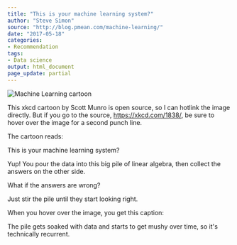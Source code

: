 ```yaml
---
title: "This is your machine learning system?"
author: "Steve Simon"
source: "http://blog.pmean.com/machine-learning/"
date: "2017-05-18"
categories:
- Recommendation
tags:
- Data science
output: html_document
page_update: partial
---
```


![Machine Learning cartoon](https://imgs.xkcd.com/comics/machine_learning.png)

<div class="notes">

This xkcd cartoon by Scott Munro is open source, so I can hotlink the
image directly. But if you go to the source, <https://xkcd.com/1838/>,
be sure to hover over the image for a second punch line.

The cartoon reads:

This is your machine learning system?

Yup! You pour the data into this big pile of linear algebra, then collect the answers on the other side.

What if the answers are wrong?

Just stir the pile until they start looking right.

When you hover over the image, you get this caption:

The pile gets soaked with data and starts to get mushy over time, so it's technically recurrent.

</div>